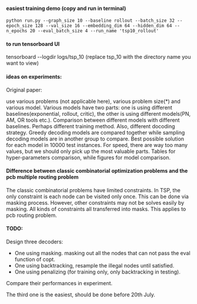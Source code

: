 #### easiest training demo (copy and run in terminal)

    python run.py --graph_size 10 --baseline rollout --batch_size 32 --epoch_size 128 --val_size 16 --embedding_dim 64 --hidden_dim 64 --n_epochs 20 --eval_batch_size 4 --run_name 'tsp10_rollout'

#### to run tensorboard UI
tensorboard --logdir logs/tsp_10 (replace tsp_10 with the directory name you want to view)

#### ideas on experiments:
Original paper:

use various problems (not applicable here), various problem size(\*) and various model. Various models have two parts: one is using different baselines(exponential, rollout, critic), the other is using different models(PN, AM, OR tools etc.). Comparison between different models with different baselines. Perhaps different training method. Also, different docoding strategy. Greedy decoding models are compared together while sampling decoding models are in another group to compare. Best possible solution for each model in 10000 test instances. For speed, there are way too many values, but we should only pick up the most valuable parts.
Tables for hyper-parameters comparison, while figures for model comparison.

#### Difference between classic combinatorial optimization problems and the pcb multiple routing problem

The classic combinatorial problems have limited constraints. In TSP, the only constraint is each node can be visited only once. This can be done via masking process. However, other constraints may not be solves easily by masking. All kinds of constraints all transferred into masks. This applies to pcb routing problem.


#### TODO:
Design three decoders: 
- One using masking. masking out all the nodes that can not pass the eval function of copt.
- One using backtracking, resample the illegal nodes until satisfied.
- One using penalizing (for training only, only backtracking in testing).

Compare their performances in experiment.

The third one is the easiest, should be done before 20th July.